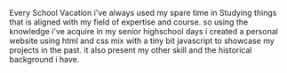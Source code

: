 Every School Vacation i've always used my spare time in Studying things that is aligned with my field of expertise and course. 
so using the knowledge i've acquire in my senior highschool days i created a personal website using html and css mix with a tiny 
bit javascript to showcase my projects in the past. it also present my other skill and the historical background i have. 
